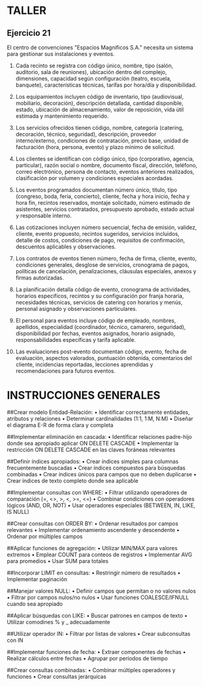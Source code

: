 # TALLER
## Ejercicio 21

El centro de convenciones "Espacios Magníficos S.A." necesita un sistema para gestionar sus instalaciones y eventos. 

1. Cada recinto se registra con código único, nombre, tipo (salón, auditorio, sala de reuniones), ubicación dentro del complejo, dimensiones, capacidad según configuración (teatro, escuela, banquete), características técnicas, tarifas por hora/día y disponibilidad.

2. Los equipamientos incluyen código de inventario, tipo (audiovisual, mobiliario, decoración), descripción detallada, cantidad disponible, estado, ubicación de almacenamiento, valor de reposición, vida útil estimada y mantenimiento requerido.

3. Los servicios ofrecidos tienen código, nombre, categoría (catering, decoración, técnico, seguridad), descripción, proveedor interno/externo, condiciones de contratación, precio base, unidad de facturación (hora, persona, evento) y plazo mínimo de solicitud.

4. Los clientes se identifican con código único, tipo (corporativo, agencia, particular), razón social o nombre, documento fiscal, dirección, teléfono, correo electrónico, persona de contacto, eventos anteriores realizados, clasificación por volumen y condiciones especiales acordadas.

5. Los eventos programados documentan número único, título, tipo (congreso, boda, feria, concierto), cliente, fecha y hora inicio, fecha y hora fin, recintos reservados, montaje solicitado, número estimado de asistentes, servicios contratados, presupuesto aprobado, estado actual y responsable interno.

6. Las cotizaciones incluyen número secuencial, fecha de emisión, validez, cliente, evento propuesto, recintos sugeridos, servicios incluidos, detalle de costos, condiciones de pago, requisitos de confirmación, descuentos aplicables y observaciones.

7. Los contratos de eventos tienen número, fecha de firma, cliente, evento, condiciones generales, desglose de servicios, cronograma de pagos, políticas de cancelación, penalizaciones, cláusulas especiales, anexos y firmas autorizadas.

8. La planificación detalla código de evento, cronograma de actividades, horarios específicos, recintos y su configuración por franja horaria, necesidades técnicas, servicios de catering con horarios y menús, personal asignado y observaciones particulares.

9. El personal para eventos incluye código de empleado, nombres, apellidos, especialidad (coordinador, técnico, camarero, seguridad), disponibilidad por fechas, eventos asignados, horario asignado, responsabilidades específicas y tarifa aplicable.

10. Las evaluaciones post-evento documentan código, evento, fecha de evaluación, aspectos valorados, puntuación obtenida, comentarios del cliente, incidencias reportadas, lecciones aprendidas y recomendaciones para futuros eventos.

# INSTRUCCIONES GENERALES
 
##Crear modelo Entidad-Relación: 
•	Identificar correctamente entidades, atributos y relaciones
•	Determinar cardinalidades (1:1, 1:M, N:M)
•	Diseñar el diagrama E-R de forma clara y completa

##Implementar eliminación en cascada: 
•	Identificar relaciones padre-hijo donde sea apropiado aplicar ON DELETE CASCADE
•	Implementar la restricción ON DELETE CASCADE en las claves foráneas relevantes

##Definir índices apropiados: 
•	Crear índices simples para columnas frecuentemente buscadas
•	Crear índices compuestos para búsquedas combinadas
•	Crear índices únicos para campos que no deben duplicarse
•	Crear índices de texto completo donde sea aplicable

##Implementar consultas con WHERE: 
•	Filtrar utilizando operadores de comparación (=, <>, >, <, >=, <=)
•	Combinar condiciones con operadores lógicos (AND, OR, NOT)
•	Usar operadores especiales (BETWEEN, IN, LIKE, IS NULL)

##Crear consultas con ORDER BY: 
•	Ordenar resultados por campos relevantes
•	Implementar ordenamiento ascendente y descendente
•	Ordenar por múltiples campos

##Aplicar funciones de agregación: 
•	Utilizar MIN/MAX para valores extremos
•	Emplear COUNT para conteos de registros
•	Implementar AVG para promedios
•	Usar SUM para totales

##Incorporar LIMIT en consultas: 
•	Restringir número de resultados
•	Implementar paginación

##Manejar valores NULL: 
•	Definir campos que permitan o no valores nulos
•	Filtrar por campos nulos/no nulos
•	Usar funciones COALESCE/IFNULL cuando sea apropiado
  
##Aplicar búsquedas con LIKE: 
•	Buscar patrones en campos de texto
•	Utilizar comodines % y _ adecuadamente

##Utilizar operador IN: 
•	Filtrar por listas de valores
•	Crear subconsultas con IN

##Implementar funciones de fecha: 
•	Extraer componentes de fechas
•	Realizar cálculos entre fechas
•	Agrupar por períodos de tiempo

##Crear consultas combinadas: 
•	Combinar múltiples operadores y funciones
•	Crear consultas jerárquicas

